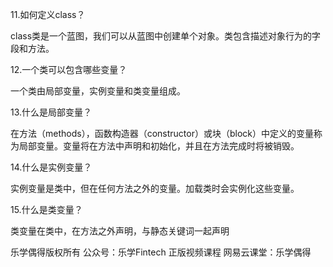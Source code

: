 11.如何定义class？

class类是一个蓝图，我们可以从蓝图中创建单个对象。类包含描述对象行为的字段和方法。



12.一个类可以包含哪些变量？

一个类由局部变量，实例变量和类变量组成。



13.什么是局部变量？

在方法（methods），函数构造器（constructor）或块（block）中定义的变量称为局部变量。变量将在方法中声明和初始化，并且在方法完成时将被销毁。



14.什么是实例变量？

实例变量是类中，但在任何方法之外的变量。加载类时会实例化这些变量。



15.什么是类变量？

类变量在类中，在方法之外声明，与静态关键词一起声明



乐学偶得版权所有  公众号：乐学Fintech  正版视频课程 网易云课堂：乐学偶得 





